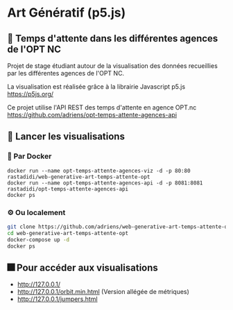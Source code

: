 # Art Génératif (p5.js)

## :speech_balloon: Temps d'attente dans les différentes agences de l'OPT NC

Projet de stage étudiant autour de la visualisation des données recueillies par les différentes agences de l'OPT NC.

La visualisation est réalisée grâce à la librairie Javascript p5.js <br>
<https://p5js.org/>

Ce projet utilise l'API REST des temps d'attente en agence OPT.nc <br>
<https://github.com/adriens/opt-temps-attente-agences-api>

## :rocket: Lancer les visualisations

### :whale: Par Docker
```
docker run --name opt-temps-attente-agences-viz -d -p 80:80 rastadidi/web-generative-art-temps-attente-opt
docker run --name opt-temps-attente-agences-api -d -p 8081:8081 rastadidi/opt-temps-attente-agences-api
docker ps
```

### :gear: Ou localement
```sh
git clone https://github.com/adriens/web-generative-art-temps-attente-opt.git
cd web-generative-art-temps-attente-opt
docker-compose up -d
docker ps
```

## :fireworks: Pour accéder aux visualisations

* <http://127.0.0.1/>
* <http://127.0.0.1/orbit.min.html> (Version allégée de métriques)
* <http://127.0.0.1/jumpers.html>
